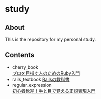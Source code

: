 # study

## About
This is the repository for my personal study.

## Contents
* cherry_book  
[プロを目指す人のためのRuby入門](https://www.amazon.co.jp/dp/B077Q8BXHC/)
* rails_textbook
[Railsの教科書](https://tatsu-zine.com/books/rails-textbook)
* regular_expression  
[初心者歓迎！手と目で覚える正規表現入門](https://qiita.com/jnchito/items/893c887fbf19e17d3ff9)
